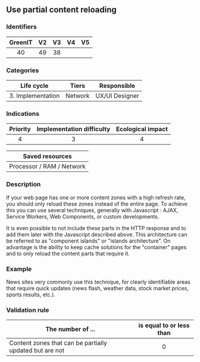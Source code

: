 ## Use partial content reloading

### Identifiers

| GreenIT | V2  | V3  | V4  | V5  |
| :-----: | :-: | :-: | :-: | :-: |
|   40    | 49  | 38  |     |     |

### Categories

|    Life cycle     |  Tiers  |  Responsible   |
| :---------------: | :-----: | :------------: |
| 3. Implementation | Network | UX/UI Designer |

### Indications

| Priority | Implementation difficulty | Ecological impact |
| :------: | :-----------------------: | :---------------: |
|    4     |             3             |         4         |

|      Saved resources      |
| :-----------------------: |
| Processor / RAM / Network |

### Description

If your web page has one or more content zones with a high refresh rate, you should only reload these zones instead of the entire page.
To achieve this you can use several techniques, generally with Javascript : AJAX, Service Workers, Web Components, or custom developments.

It is even possible to not include these parts in the HTTP response and to add them later with the Javascript described above.
This architecture can be referred to as "component islands" or "islands architecture".
On advantage is the ability to keep cache solutions for the "container" pages and to only reload the content parts that require it.

### Example

News sites very commonly use this technique, for clearly identifiable areas that require
quick updates (news flash, weather data, stock market prices, sports results, etc.).

### Validation rule

| The number of ...                                       | is equal to or less than |
| ------------------------------------------------------- | :----------------------: |
| Content zones that can be partially updated but are not |            0             |
